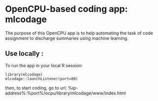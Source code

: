 OpenCPU-based coding app: mlcodage
====================
  
The purpose of this OpenCPU app is to help automating the task of code assignment to discharge summaries using machine learning.  

Use locally :
-----------

To run the app in your local R session:

    library(mlcodage)
	mlcodage::launchListener(port=80)

then, to start coding, go to url: %ip-address%:%port%/ocpu/library/mlcodage/www/index.html

